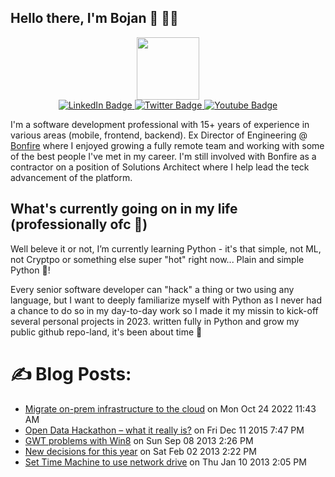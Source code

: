 ## Hello there, I'm Bojan 👋 👨‍💻

<div id="header" align="center">
  <img src="https://media.giphy.com/media/M9gbBd9nbDrOTu1Mqx/giphy.gif" width="100"/>

  <div id="badges">
    <a href="https://www.linkedin.com/in/bkopanja/">
      <img src="https://img.shields.io/badge/LinkedIn-blue?style=for-the-badge&logo=linkedin&logoColor=white" alt="LinkedIn Badge"/>
    </a>
    <a href="https://twitter.com/bkopanja/">
      <img src="https://img.shields.io/badge/Twitter-blue?style=for-the-badge&logo=twitter&logoColor=white" alt="Twitter Badge"/>
    </a>
    <a href="https://www.youtube.com/c/BojanKopanja">
      <img src="https://img.shields.io/badge/YouTube-red?style=for-the-badge&logo=youtube&logoColor=white" alt="Youtube Badge"/>
    </a>
  </div>
</div>

I'm a software development professional with 15+ years of experience in various areas (mobile, frontend, backend). Ex Director of Engineering @ [Bonfire](https://bonfire.com) where I enjoyed growing a fully remote team and working with some of the best people I've met in my career. I'm still involved with Bonfire as a contractor on a position of Solutions Architect where I help lead the teck advancement of the platform.

## What's currently going on in my life (professionally ofc 🙂)

Well beleve it or not, I’m currently learning Python - it's that simple, not ML, not Cryptpo or something else super "hot" right now... Plain and simple Python 🙂!

Every senior software developer can "hack" a thing or two using any language, but I want to deeply familiarize myself with Python as I never had a chance to do so in my day-to-day work so I made it my missin to kick-off several personal projects in 2023. written fully in Python and grow my public github repo-land, it's been about time 🤘

# :writing_hand: Blog Posts:
<!-- BLOG-POST-LIST:START -->
 * [Migrate on-prem infrastructure to the cloud](https://www.bojankopanja.com/migrate-on-prem-infrastructure-to-the-cloud/) on Mon Oct 24 2022 11:43 AM
 * [Open Data Hackathon – what it really is?](https://www.bojankopanja.com/open-data-hackathon-what-it-really-is/) on Fri Dec 11 2015 7:47 PM
 * [GWT problems with Win8](https://www.bojankopanja.com/gwt-problems-with-win8/) on Sun Sep 08 2013 2:26 PM
 * [New decisions for this year](https://www.bojankopanja.com/new-decisions-for-this-year/) on Sat Feb 02 2013 2:22 PM
 * [Set Time Machine to use network drive](https://www.bojankopanja.com/set-time-machine-to-use-network-drive/) on Thu Jan 10 2013 2:05 PM<!-- BLOG-POST-LIST:END -->
